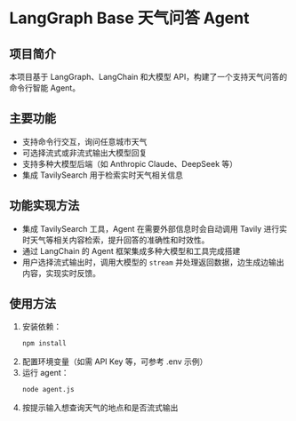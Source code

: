# LangGraph Base 天气问答 Agent

## 项目简介

本项目基于 LangGraph、LangChain 和大模型 API，构建了一个支持天气问答的命令行智能 Agent。

## 主要功能
- 支持命令行交互，询问任意城市天气
- 可选择流式或非流式输出大模型回复
- 支持多种大模型后端（如 Anthropic Claude、DeepSeek 等）
- 集成 TavilySearch 用于检索实时天气相关信息

## 功能实现方法
- 集成 TavilySearch 工具，Agent 在需要外部信息时会自动调用 Tavily 进行实时天气等相关内容检索，提升回答的准确性和时效性。
- 通过 LangChain 的 Agent 框架集成多种大模型和工具完成搭建
- 用户选择流式输出时，调用大模型的 `stream` 并处理返回数据，边生成边输出内容，实现实时反馈。

## 使用方法
1. 安装依赖：
   ```bash
   npm install
   ```
2. 配置环境变量（如需 API Key 等，可参考 .env 示例）
3. 运行 agent：
   ```bash
   node agent.js
   ```
4. 按提示输入想查询天气的地点和是否流式输出